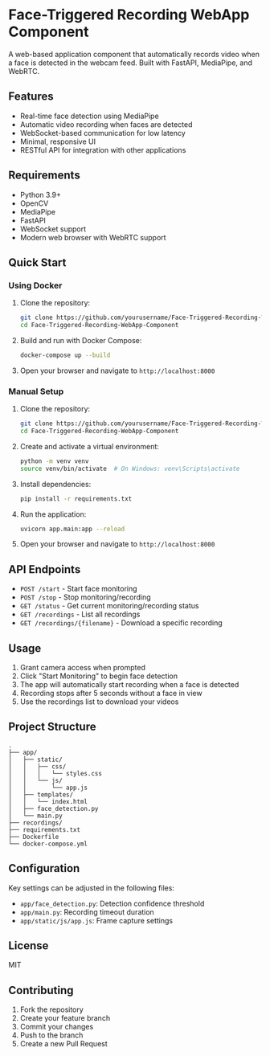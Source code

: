# Face-Triggered Recording WebApp Component

A web-based application component that automatically records video when a face is detected in the webcam feed. Built with FastAPI, MediaPipe, and WebRTC.

## Features

- Real-time face detection using MediaPipe
- Automatic video recording when faces are detected
- WebSocket-based communication for low latency
- Minimal, responsive UI
- RESTful API for integration with other applications

## Requirements

- Python 3.9+
- OpenCV
- MediaPipe
- FastAPI
- WebSocket support
- Modern web browser with WebRTC support

## Quick Start

### Using Docker

1. Clone the repository:
   ```bash
   git clone https://github.com/yourusername/Face-Triggered-Recording-WebApp-Component.git
   cd Face-Triggered-Recording-WebApp-Component
   ```

2. Build and run with Docker Compose:
   ```bash
   docker-compose up --build
   ```

3. Open your browser and navigate to `http://localhost:8000`

### Manual Setup

1. Clone the repository:
   ```bash
   git clone https://github.com/yourusername/Face-Triggered-Recording-WebApp-Component.git
   cd Face-Triggered-Recording-WebApp-Component
   ```

2. Create and activate a virtual environment:
   ```bash
   python -m venv venv
   source venv/bin/activate  # On Windows: venv\Scripts\activate
   ```

3. Install dependencies:
   ```bash
   pip install -r requirements.txt
   ```

4. Run the application:
   ```bash
   uvicorn app.main:app --reload
   ```

5. Open your browser and navigate to `http://localhost:8000`

## API Endpoints

- `POST /start` - Start face monitoring
- `POST /stop` - Stop monitoring/recording
- `GET /status` - Get current monitoring/recording status
- `GET /recordings` - List all recordings
- `GET /recordings/{filename}` - Download a specific recording

## Usage

1. Grant camera access when prompted
2. Click "Start Monitoring" to begin face detection
3. The app will automatically start recording when a face is detected
4. Recording stops after 5 seconds without a face in view
5. Use the recordings list to download your videos

## Project Structure

```
.
├── app/
│   ├── static/
│   │   ├── css/
│   │   │   └── styles.css
│   │   └── js/
│   │       └── app.js
│   ├── templates/
│   │   └── index.html
│   ├── face_detection.py
│   └── main.py
├── recordings/
├── requirements.txt
├── Dockerfile
└── docker-compose.yml
```

## Configuration

Key settings can be adjusted in the following files:
- `app/face_detection.py`: Detection confidence threshold
- `app/main.py`: Recording timeout duration
- `app/static/js/app.js`: Frame capture settings

## License

MIT

## Contributing

1. Fork the repository
2. Create your feature branch
3. Commit your changes
4. Push to the branch
5. Create a new Pull Request